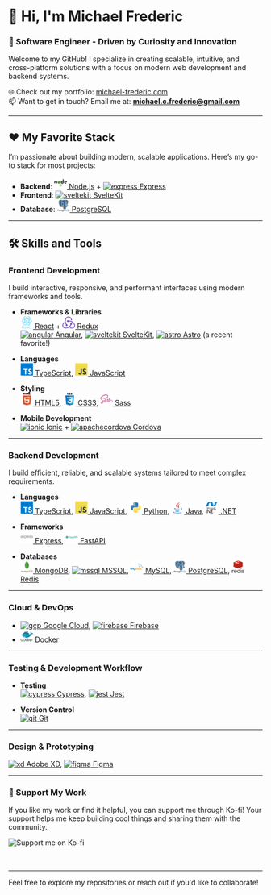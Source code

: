 # 👋 Hi, I'm Michael Frederic

### 🚀 Software Engineer - Driven by Curiosity and Innovation  
Welcome to my GitHub! I specialize in creating scalable, intuitive, and cross-platform solutions with a focus on modern web development and backend systems.

🌐 Check out my portfolio: [michael-frederic.com](https://michael-frederic.com)  
📫 Want to get in touch? Email me at: **michael.c.frederic@gmail.com**

---

## ❤️ My Favorite Stack

I’m passionate about building modern, scalable applications. Here’s my go-to stack for most projects:  
- **Backend**: [<img src="https://raw.githubusercontent.com/devicons/devicon/master/icons/nodejs/nodejs-original-wordmark.svg" alt="nodejs" width="25" height="25"/> Node.js](https://nodejs.org) + [<img src="https://www.vectorlogo.zone/logos/expressjs/expressjs-icon.svg" alt="express" width="25" height="25"/> Express](https://expressjs.com)  
- **Frontend**: [<img src="https://upload.wikimedia.org/wikipedia/commons/1/1b/Svelte_Logo.svg" alt="sveltekit" width="25" height="25"/> SvelteKit](https://kit.svelte.dev)  
- **Database**: [<img src="https://raw.githubusercontent.com/devicons/devicon/master/icons/postgresql/postgresql-original-wordmark.svg" alt="postgresql" width="25" height="25"/> PostgreSQL](https://www.postgresql.org)

---

## 🛠️ Skills and Tools

### Frontend Development
I build interactive, responsive, and performant interfaces using modern frameworks and tools.

- **Frameworks & Libraries**  
  [<img src="https://raw.githubusercontent.com/devicons/devicon/master/icons/react/react-original-wordmark.svg" alt="react" width="25" height="25"/> React](https://reactjs.org/) + [<img src="https://raw.githubusercontent.com/devicons/devicon/master/icons/redux/redux-original.svg" alt="redux" width="25" height="25"/> Redux](https://redux.js.org/)  
  [<img src="https://angular.io/assets/images/logos/angular/angular.svg" alt="angular" width="25" height="25"/> Angular](https://angular.io), [<img src="https://upload.wikimedia.org/wikipedia/commons/1/1b/Svelte_Logo.svg" alt="sveltekit" width="25" height="25"/> SvelteKit](https://kit.svelte.dev), [<img src="https://astro.build/assets/press/astro-icon-light-gradient.svg" alt="astro" width="25" height="25"/> Astro](https://astro.build) (a recent favorite!)

- **Languages**  
  [<img src="https://raw.githubusercontent.com/devicons/devicon/master/icons/typescript/typescript-original.svg" alt="typescript" width="25" height="25"/> TypeScript](https://www.typescriptlang.org/), [<img src="https://raw.githubusercontent.com/devicons/devicon/master/icons/javascript/javascript-original.svg" alt="javascript" width="25" height="25"/> JavaScript](https://developer.mozilla.org/en-US/docs/Web/JavaScript)

- **Styling**  
  [<img src="https://raw.githubusercontent.com/devicons/devicon/master/icons/html5/html5-original-wordmark.svg" alt="html5" width="25" height="25"/> HTML5](https://www.w3.org/html/), [<img src="https://raw.githubusercontent.com/devicons/devicon/master/icons/css3/css3-original-wordmark.svg" alt="css3" width="25" height="25"/> CSS3](https://www.w3schools.com/css/), [<img src="https://raw.githubusercontent.com/devicons/devicon/master/icons/sass/sass-original.svg" alt="sass" width="25" height="25"/> Sass](https://sass-lang.com)

- **Mobile Development**  
  [<img src="https://upload.wikimedia.org/wikipedia/commons/d/d1/Ionic_Logo.svg" alt="ionic" width="25" height="25"/> Ionic](https://ionicframework.com) + [<img src="https://www.vectorlogo.zone/logos/apache_cordova/apache_cordova-icon.svg" alt="apachecordova" width="25" height="25"/> Cordova](https://cordova.apache.org/)

---

### Backend Development
I build efficient, reliable, and scalable systems tailored to meet complex requirements.

- **Languages**  
  [<img src="https://raw.githubusercontent.com/devicons/devicon/master/icons/typescript/typescript-original.svg" alt="typescript" width="25" height="25"/> TypeScript](https://www.typescriptlang.org/), [<img src="https://raw.githubusercontent.com/devicons/devicon/master/icons/javascript/javascript-original.svg" alt="javascript" width="25" height="25"/> JavaScript](https://developer.mozilla.org/en-US/docs/Web/JavaScript), [<img src="https://raw.githubusercontent.com/devicons/devicon/master/icons/python/python-original.svg" alt="python" width="25" height="25"/> Python](https://www.python.org/), [<img src="https://raw.githubusercontent.com/devicons/devicon/master/icons/java/java-original.svg" alt="java" width="25" height="25"/> Java](https://www.java.com), [<img src="https://raw.githubusercontent.com/devicons/devicon/master/icons/dot-net/dot-net-original-wordmark.svg" alt="dotnet" width="25" height="25"/> .NET](https://dotnet.microsoft.com/)

- **Frameworks**  
  [<img src="https://raw.githubusercontent.com/devicons/devicon/master/icons/express/express-original-wordmark.svg" alt="express" width="25" height="25"/> Express](https://expressjs.com), [<img src="https://raw.githubusercontent.com/devicons/devicon/master/icons/fastapi/fastapi-original-wordmark.svg" alt="fastapi" width="25" height="25"/> FastAPI](https://fastapi.tiangolo.com)

- **Databases**  
  [<img src="https://raw.githubusercontent.com/devicons/devicon/master/icons/mongodb/mongodb-original-wordmark.svg" alt="mongodb" width="25" height="25"/> MongoDB](https://www.mongodb.com/), [<img src="https://www.svgrepo.com/show/303229/microsoft-sql-server-logo.svg" alt="mssql" width="25" height="25"/> MSSQL](https://www.microsoft.com/en-us/sql-server), [<img src="https://raw.githubusercontent.com/devicons/devicon/master/icons/mysql/mysql-original-wordmark.svg" alt="mysql" width="25" height="25"/> MySQL](https://www.mysql.com/), [<img src="https://raw.githubusercontent.com/devicons/devicon/master/icons/postgresql/postgresql-original-wordmark.svg" alt="postgresql" width="25" height="25"/> PostgreSQL](https://www.postgresql.org), [<img src="https://raw.githubusercontent.com/devicons/devicon/master/icons/redis/redis-original-wordmark.svg" alt="redis" width="25" height="25"/> Redis](https://redis.io)

---

### Cloud & DevOps
- [<img src="https://www.vectorlogo.zone/logos/google_cloud/google_cloud-icon.svg" alt="gcp" width="25" height="25"/> Google Cloud](https://cloud.google.com/), [<img src="https://www.vectorlogo.zone/logos/firebase/firebase-icon.svg" alt="firebase" width="25" height="25"/> Firebase](https://firebase.google.com/)  
- [<img src="https://raw.githubusercontent.com/devicons/devicon/master/icons/docker/docker-original-wordmark.svg" alt="docker" width="25" height="25"/> Docker](https://www.docker.com/)

---

### Testing & Development Workflow
- **Testing**  
  [<img src="https://raw.githubusercontent.com/simple-icons/simple-icons/6e46ec1fc23b60c8fd0d2f2ff46db82e16dbd75f/icons/cypress.svg" alt="cypress" width="25" height="25"/> Cypress](https://www.cypress.io), [<img src="https://www.vectorlogo.zone/logos/jestjsio/jestjsio-icon.svg" alt="jest" width="25" height="25"/> Jest](https://jestjs.io)

- **Version Control**  
  [<img src="https://www.vectorlogo.zone/logos/git-scm/git-scm-icon.svg" alt="git" width="25" height="25"/> Git](https://git-scm.com/)

---

### Design & Prototyping
[<img src="https://cdn.worldvectorlogo.com/logos/adobe-xd.svg" alt="xd" width="25" height="25"/> Adobe XD](https://www.adobe.com/products/xd.html), [<img src="https://www.vectorlogo.zone/logos/figma/figma-icon.svg" alt="figma" width="25" height="25"/> Figma](https://www.figma.com/)

---

### 🌟 Support My Work

If you like my work or find it helpful, you can support me through Ko-fi! Your support helps me keep building cool things and sharing them with the community.

<p><a href="https://ko-fi.com/L3L01PGZ3"> <img align="left" src="https://cdn.ko-fi.com/cdn/kofi3.png?v=3" height="50" width="210" alt="Support me on Ko-fi" /></a></p>
<br clear="left"/>

---

Feel free to explore my repositories or reach out if you'd like to collaborate!
